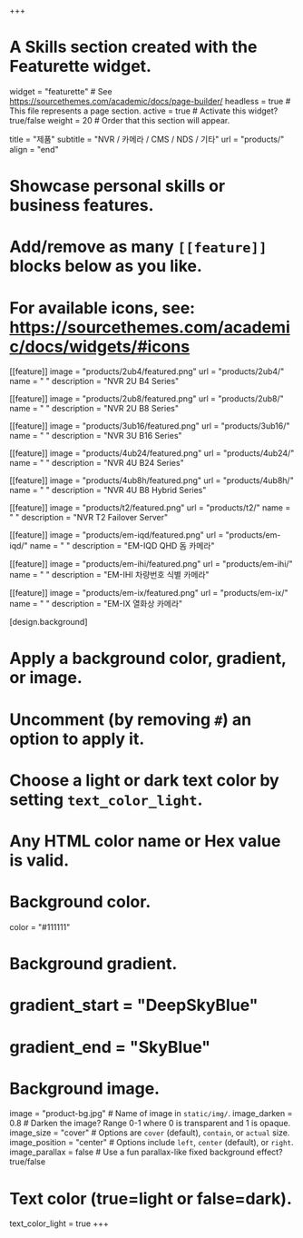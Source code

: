 +++
# A Skills section created with the Featurette widget.
widget = "featurette"  # See https://sourcethemes.com/academic/docs/page-builder/
headless = true  # This file represents a page section.
active = true  # Activate this widget? true/false
weight = 20  # Order that this section will appear.

title = "제품"
subtitle = "NVR / 카메라 / CMS / NDS / 기타"
url = "products/"
align = "end"

# Showcase personal skills or business features.
# 
# Add/remove as many `[[feature]]` blocks below as you like.
# 
# For available icons, see: https://sourcethemes.com/academic/docs/widgets/#icons

[[feature]]
  image = "products/2ub4/featured.png"
  url = "products/2ub4/"
  name = " "
  description = "NVR 2U B4 Series"
  
[[feature]]
  image = "products/2ub8/featured.png"
  url = "products/2ub8/"
  name = " "
  description = "NVR 2U B8 Series"
  
[[feature]]
  image = "products/3ub16/featured.png"
  url = "products/3ub16/"
  name = " "
  description = "NVR 3U B16 Series"

[[feature]]
  image = "products/4ub24/featured.png"
  url = "products/4ub24/"
  name = " "
  description = "NVR 4U B24 Series"

[[feature]]
  image = "products/4ub8h/featured.png"
  url = "products/4ub8h/"
  name = " "
  description = "NVR 4U B8 Hybrid Series"

[[feature]]
  image = "products/t2/featured.png"
  url = "products/t2/"
  name = " "
  description = "NVR T2 Failover Server"

[[feature]]
  image = "products/em-iqd/featured.png"
  url = "products/em-iqd/"
  name = " "
  description = "EM-IQD QHD 돔 카메라"

[[feature]]
  image = "products/em-ihi/featured.png"
  url = "products/em-ihi/"
  name = " "
  description = "EM-IHI 차량번호 식별 카메라"

[[feature]]
  image = "products/em-ix/featured.png"
  url = "products/em-ix/"
  name = " "
  description = "EM-IX 열화상 카메라"

[design.background]
  # Apply a background color, gradient, or image.
  #   Uncomment (by removing `#`) an option to apply it.
  #   Choose a light or dark text color by setting `text_color_light`.
  #   Any HTML color name or Hex value is valid.
  
  # Background color.
  color = "#111111"

  # Background gradient.
  # gradient_start = "DeepSkyBlue"
  # gradient_end = "SkyBlue"
  
  # Background image.
  image = "product-bg.jpg"  # Name of image in `static/img/`.
  image_darken = 0.8  # Darken the image? Range 0-1 where 0 is transparent and 1 is opaque.
  image_size = "cover"  #  Options are `cover` (default), `contain`, or `actual` size.
  image_position = "center"  # Options include `left`, `center` (default), or `right`.
  image_parallax = false  # Use a fun parallax-like fixed background effect? true/false

  # Text color (true=light or false=dark).
  text_color_light = true
+++

